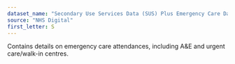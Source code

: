 ```yaml
---
dataset_name: "Secondary Use Services Data (SUS) Plus Emergency Care Data Sets"
source: "NHS Digital"
first_letter: S
---
```

Contains details on emergency care attendances, including A&E and urgent care/walk-in centres.